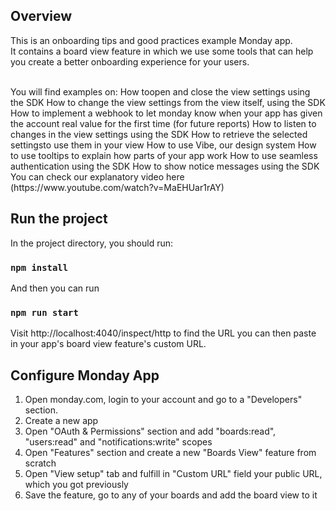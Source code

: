 ## Overview
This is an onboarding tips and good practices example Monday app. 
<br>It contains a board view feature in which we use some tools that can help you create a better onboarding experience for your users.

<br>         
You will find examples on:
How toopen and close the view settings using the SDK
How to change the view settings from the view itself, using the SDK 
How to implement a webhook to let monday know when your app has given the account real value for the first time (for future reports) 
How to listen to changes in the view settings using the SDK 
How to retrieve the selected settingsto use them in your view
How to use Vibe, our design system 
How to use tooltips to explain how parts of your app work 
How to use seamless authentication using the SDK 
How to show notice messages using the SDK 

<br>
You can check our explanatory video here (https://www.youtube.com/watch?v=MaEHUar1rAY)

## Run the project

In the project directory, you should run:

### `npm install`

And then you can run

### `npm run start`

Visit http://localhost:4040/inspect/http to find the URL you can then paste in your app's board view feature's custom URL.

## Configure Monday App 

1. Open monday.com, login to your account and go to a "Developers" section.
2. Create a new app
3. Open "OAuth & Permissions" section and add "boards:read", "users:read" and "notifications:write" scopes
4. Open "Features" section and create a new "Boards View" feature from scratch
5. Open "View setup" tab and fulfill in "Custom URL" field your public URL, which you got previously
6. Save the feature, go to any of your boards and add the board view to it
